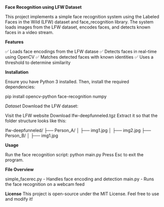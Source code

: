 **Face Recognition using LFW Dataset**

This project implements a simple face recognition system using the Labeled Faces in the Wild (LFW) dataset and face_recognition library. 
The system loads images from the LFW dataset, encodes faces, and detects known faces in a video stream.

**Features**

✅ Loads face encodings from the LFW datase
✅ Detects faces in real-time using OpenCV
✅ Matches detected faces with known identities
✅ Uses a threshold to determine similarity

**Installation**

Ensure you have Python 3 installed. Then, install the required dependencies:

pip install opencv-python face-recognition numpy

_Dataset_
Download the LFW dataset:

Visit the LFW website
Download lfw-deepfunneled.tgz
Extract it so that the folder structure looks like this:

lfw-deepfunneled/
    ├── Person_A/
    │   ├── img1.jpg
    │   ├── img2.jpg
    ├── Person_B/
    │   ├── img1.jpg

**Usage**

Run the face recognition script:
python main.py
Press Esc to exit the program.

**File Overview**

simple_facerec.py - Handles face encoding and detection
main.py - Runs the face recognition on a webcam feed

**License**
This project is open-source under the MIT License. Feel free to use and modify it!
